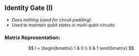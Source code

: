 ## Identity Gate (I)

- _Does nothing (used for circuit padding)._
- _Used to maintain qubit states in multi-qubit circuits._

### Matrix Representation:

$$
I =
\begin{bmatrix}
1 & 0  \\
0 & 1
\end{bmatrix}
$$
